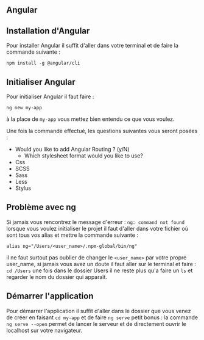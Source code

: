 ## Angular

## Installation d'Angular

Pour installer Angular il suffit d'aller dans votre terminal et de faire la commande suivante : 
```
npm install -g @angular/cli
```
## Initialiser Angular

Pour initialiser Angular il faut faire : 
```
ng new my-app
```

à la place de `my-app` vous mettez bien entendu ce que vous voulez.

Une fois la commande effectué, les questions suivantes vous seront posées : 

*   Would you like to add Angular Routing ? (y/N)
    *   Which stylesheet format would you like to use?
*   Css
*   SCSS
*   Sass
*   Less
*   Stylus


## Problème avec ng

Si jamais vous rencontrez le message d'erreur : `ng: command not found` lorsque vous voulez initialiser le projet il faut d'aller dans votre
fichier où sont tous vos alias et mettre la commande suivante : 
```
alias ng="/Users/<user_name>/.npm-global/bin/ng"
```

il ne faut surtout pas oublier de changer le `<user_name>` par votre propre user_name, si jamais vous avez un doute il faut aller sur le terminal et faire :
`cd /Users` une fois dans le dossier Users il ne reste plus qu'a faire un `ls` et regarder le nom du dossier qui apparaît.

## Démarrer l'application

Pour démarrer l'application il suffit d'aller dans le dossier que vous venez de créer en faisant `cd my-app` et de faire `ng serve`
petit bonus : la commande `ng serve --open` permet de lancer le serveur et de directement ouvrir le localhost sur votre navigateur.